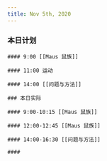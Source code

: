 ```yaml
---
title: Nov 5th, 2020
---
```

### 本日计划 

    #### 9:00 [[Maus 鼠族]] 

    #### 11:00 运动 

    #### 14:00 [[问题与方法]] 

    ### 本日实际 

    #### 9:00-10:15 [[Maus 鼠族]] 

    #### 12:00-12:45 [[Maus 鼠族]] 

    #### 14:00-16:30 [[问题与方法]] 

    ####
##
